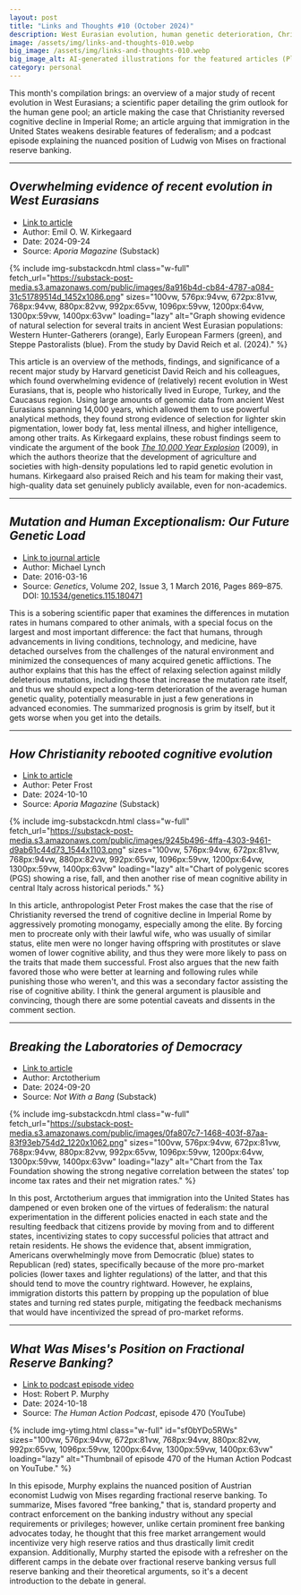 ```yaml
---
layout: post
title: "Links and Thoughts #10 (October 2024)"
description: West Eurasian evolution, human genetic deterioration, Christianity and cognitive evolution, immigration and federalism, and Mises on fractional reserve banking.
image: /assets/img/links-and-thoughts-010.webp
big_image: /assets/img/links-and-thoughts-010.webp
big_image_alt: AI-generated illustrations for the featured articles (Playground v2.5).
category: personal
---
```


This month's compilation brings: an overview of a major study of recent evolution in West Eurasians; a scientific paper detailing the grim outlook for the human gene pool; an article making the case that Christianity reversed cognitive decline in Imperial Rome; an article arguing that immigration in the United States weakens desirable features of federalism; and a podcast episode explaining the nuanced position of Ludwig von Mises on fractional reserve banking.

---

## _Overwhelming evidence of recent evolution in West Eurasians_

- [Link to article](https://www.aporiamagazine.com/p/overwhelming-evidence-of-recent-evolution)
- Author: Emil O. W. Kirkegaard
- Date: 2024-09-24
- Source: _Aporia Magazine_ (Substack)

{% include img-substackcdn.html class="w-full" fetch_url="https://substack-post-media.s3.amazonaws.com/public/images/8a916b4d-cb84-4787-a084-31c51789514d_1452x1086.png" sizes="100vw, 576px:94vw, 672px:81vw, 768px:94vw, 880px:82vw, 992px:65vw, 1096px:59vw, 1200px:64vw, 1300px:59vw, 1400px:63vw" loading="lazy" alt="Graph showing evidence of natural selection for several traits in ancient West Eurasian populations: Western Hunter-Gatherers (orange), Early European Farmers (green), and Steppe Pastoralists (blue). From the study by David Reich et al. (2024)." %}

This article is an overview of the methods, findings, and significance of a recent major study by Harvard geneticist David Reich and his colleagues, which found overwhelming evidence of (relatively) recent evolution in West Eurasians, that is, people who historically lived in Europe, Turkey, and the Caucasus region. Using large amounts of genomic data from ancient West Eurasians spanning 14,000 years, which allowed them to use powerful analytical methods, they found strong evidence of selection for lighter skin pigmentation, lower body fat, less mental illness, and higher intelligence, among other traits. As Kirkegaard explains, these robust findings seem to vindicate the argument of the book [_The 10,000 Year Explosion_](https://a.co/d/6vWhwSk) (2009), in which the authors theorize that the development of agriculture and societies with high-density populations led to rapid genetic evolution in humans. Kirkegaard also praised Reich and his team for making their vast, high-quality data set genuinely publicly available, even for non-academics.

---

## _Mutation and Human Exceptionalism: Our Future Genetic Load_

- [Link to journal article](https://academic.oup.com/genetics/article/202/3/869/5930150)
- Author: Michael Lynch
- Date: 2016-03-16
- Source: _Genetics_, Volume 202, Issue 3, 1 March 2016, Pages 869–875. DOI: [10.1534/genetics.115.180471](https://doi.org/10.1534/genetics.115.180471)


This is a sobering scientific paper that examines the differences in mutation rates in humans compared to other animals, with a special focus on the largest and most important difference: the fact that humans, through advancements in living conditions, technology, and medicine, have detached ourselves from the challenges of the natural environment and minimized the consequences of many acquired genetic afflictions. The author explains that this has the effect of relaxing selection against mildly deleterious mutations, including those that increase the mutation rate itself, and thus we should expect a long-term deterioration of the average human genetic quality, potentially measurable in just a few generations in advanced economies. The summarized prognosis is grim by itself, but it gets worse when you get into the details.

---

## _How Christianity rebooted cognitive evolution_

- [Link to article](https://www.aporiamagazine.com/p/how-christianity-rebooted-cognitive)
- Author: Peter Frost
- Date: 2024-10-10
- Source: _Aporia Magazine_ (Substack)

{% include img-substackcdn.html class="w-full" fetch_url="https://substack-post-media.s3.amazonaws.com/public/images/9245b496-4ffa-4303-9461-d9ab61c44d73_1544x1103.png" sizes="100vw, 576px:94vw, 672px:81vw, 768px:94vw, 880px:82vw, 992px:65vw, 1096px:59vw, 1200px:64vw, 1300px:59vw, 1400px:63vw" loading="lazy" alt="Chart of polygenic scores (PGS) showing a rise, fall, and then another rise of mean cognitive ability in central Italy across historical periods." %}

In this article, anthropologist Peter Frost makes the case that the rise of Christianity reversed the trend of cognitive decline in Imperial Rome by aggressively promoting monogamy, especially among the elite. By forcing men to procreate only with their lawful wife, who was usually of similar status, elite men were no longer having offspring with prostitutes or slave women of lower cognitive ability, and thus they were more likely to pass on the traits that made them successful. Frost also argues that the new faith favored those who were better at learning and following rules while punishing those who weren't, and this was a secondary factor assisting the rise of cognitive ability. I think the general argument is plausible and convincing, though there are some potential caveats and dissents in the comment section.

---

## _Breaking the Laboratories of Democracy_

- [Link to article](https://arctotherium.substack.com/p/breaking-the-laboratories-of-democracy)
- Author: Arctotherium
- Date: 2024-09-20
- Source: _Not With a Bang_ (Substack)

{% include img-substackcdn.html class="w-full" fetch_url="https://substack-post-media.s3.amazonaws.com/public/images/0fa807c7-1468-403f-87aa-83f93eb754d2_1220x1062.png" sizes="100vw, 576px:94vw, 672px:81vw, 768px:94vw, 880px:82vw, 992px:65vw, 1096px:59vw, 1200px:64vw, 1300px:59vw, 1400px:63vw" loading="lazy" alt="Chart from the Tax Foundation showing the strong negative correlation between the states' top income tax rates and their net migration rates." %}

In this post, Arctotherium argues that immigration into the United States has dampened or even broken one of the virtues of federalism: the natural experimentation in the different policies enacted in each state and the resulting feedback that citizens provide by moving from and to different states, incentivizing states to copy successful policies that attract and retain residents. He shows the evidence that, absent immigration, Americans overwhelmingly move from Democratic (blue) states to Republican (red) states, specifically because of the more pro-market policies (lower taxes and lighter regulations) of the latter, and that this should tend to move the country rightward. However, he explains, immigration distorts this pattern by propping up the population of blue states and turning red states purple, mitigating the feedback mechanisms that would have incentivized the spread of pro-market reforms.

---

## _What Was Mises's Position on Fractional Reserve Banking?_

- [Link to podcast episode video](https://www.youtube.com/watch?v=sf0bYDo5RWs)
- Host: Robert P. Murphy
- Date: 2024-10-18
- Source: _The Human Action Podcast_, episode 470 (YouTube)

{% include img-ytimg.html class="w-full" id="sf0bYDo5RWs" sizes="100vw, 576px:94vw, 672px:81vw, 768px:94vw, 880px:82vw, 992px:65vw, 1096px:59vw, 1200px:64vw, 1300px:59vw, 1400px:63vw" loading="lazy" alt="Thumbnail of episode 470 of the Human Action Podcast on YouTube." %}

In this episode, Murphy explains the nuanced position of Austrian economist Ludwig von Mises regarding fractional reserve banking. To summarize, Mises favored “free banking," that is, standard property and contract enforcement on the banking industry without any special requirements or privileges; however, unlike certain prominent free banking advocates today, he thought that this free market arrangement would incentivize very high reserve ratios and thus drastically limit credit expansion. Additionally, Murphy started the episode with a refresher on the different camps in the debate over fractional reserve banking versus full reserve banking and their theoretical arguments, so it's a decent introduction to the debate in general.
